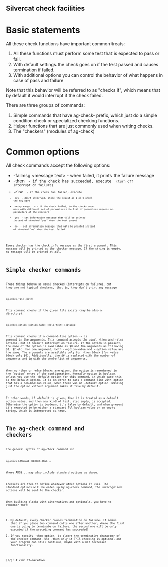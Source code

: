 ## Silvercat check facilities

# Basic statements

All these check functions have important common treats:

1. All these functions must perform some test that is expected to pass or fail.
1. With default settings the check goes on if the test passed and causes termination if failed.
1. With additional options you can control the behavior of what happens in case of pass and failure

Note that this behavior will be referred to as "checks if", which means that by default it would interrupt if the check failed.

There are three groups of commands:

1. Simple commands that have ag-check- prefix, which just do a simple condition check or specialized checking functions.
1. Helper functions that are just commonly used when writing checks.
1. The "checkers" (modules of ag-check)

# Common options

All check commands accept the following options:

- -failmsg \<message text> - when failed, it prints the failure message
- -then <code> - if the check has succeeded, execute <code> (turn off interrupt on failure)
- -else <code> - if the check has failed, execute <code>
- -key <keyname> - don't interrupt, store the result as 1 or 0 under the key have\_<keyname>
- -retry <args...> - if the check failed, do the checks once more with different set of parameters (the list of parameters depends on parameters of the checker)
- -yes <message> - set information message that will be printed instead of standard "yes" when the test passed
- -no <message> - set information message that will be printed instead of standard "no" when the test failed

Every checker has the check info message as the first argument.
This message will be printed as the checker message.
If the string is empty, no message will be printed at all.


# Simple checker commands

These things behave as usual checked (interrupts on failure), but they are not
typical checkers, that is, they don't print any message 

    ag-check-file <path>

This command checks if the given file exists (may be also a directory). 

    ag-check-option <option-name> <help-text> [options]

This command checks if a command-line option --<option-name> is present in the arguments.
This command accepts the usual -then and -else options, but it doesn't interrupt on failure.
If the option is present, the name of the option is available as $0 and the arguments as
following $1, $2 etc. For one argument, both --option=value and --option value are the same.
The arguments are available only for -then block (for -else block only $0). Additionally,
the $# is replaced with the number of arguments and $@ with the whole list of arguments.

When no -then or -else blocks are given, the option is remembered in the "option" entry
of the configuration. Normally option is boolean, unless you use the -default option
for this command, in which case this is the default option. It is an error to pass a
command line with option that has a non-boolean value, when there was no -default option.
Passing just the option without argument makes it true by default.

In other words, if -default is given, then it is treated as a default option value, and
then any kind of text, also empty, is accepted. Otherwise the option is boolean, it's
false by default, and when present it's expected to be either a standard Tcl boolean
value or an empty string, which is interpreted as true.

# The ag-check command and checkers

The general syntax of ag-check command is:

    ag-check LANGUAGE CHECKER ARGS...

Where ARGS... may also include standard options as above.

Checkers are free to define whatever other options it uses.
The standard options will be eaten up by ag-check command,
the unrecognized options will be sent to the checker.

When building blocks with alternatives and optionals, you have to remember
that:

1. By default, every checker causes termination on failure. It means that
if you place two command calls one after another, where the first one is
going to terminate on failure, the second one will be only executed if the
preceding command has succeeded!
1. If you specify -then option, it clears the terminative character of the
checker command. Use -then only if THIS checking is optional and your program
can still continue, maybe with a bit decreased functionality.


[//]: # vim: ft=markdown
